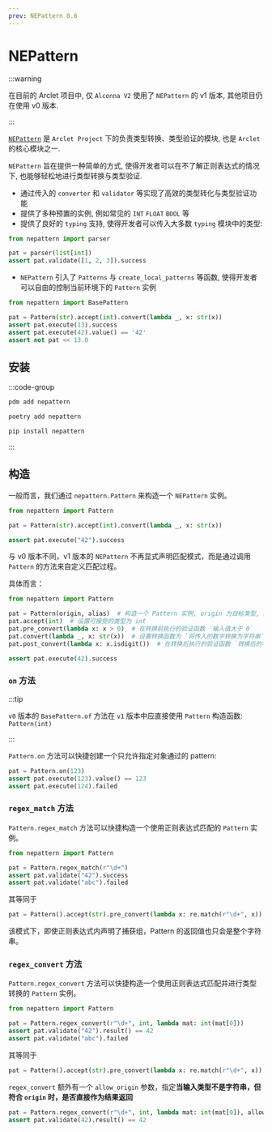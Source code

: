 ```yaml
---
prev: NEPattern 0.6
---
```


# NEPattern

:::warning

在目前的 Arclet 项目中, 仅 `Alconna V2` 使用了 `NEPattern` 的 v1 版本, 其他项目仍在使用 v0 版本.

:::

[`NEPattern`](https://github.com/ArcletProject/NEPattern) 是 `Arclet Project` 下的负责类型转换、类型验证的模块, 也是 `Arclet` 的核心模块之一.

`NEPattern` 旨在提供一种简单的方式, 使得开发者可以在不了解正则表达式的情况下, 也能够轻松地进行类型转换与类型验证.

- 通过传入的 `converter` 和 `validator` 等实现了高效的类型转化与类型验证功能
- 提供了多种预置的实例, 例如常见的 `INT` `FLOAT` `BOOL` 等
- 提供了良好的 `typing` 支持, 使得开发者可以传入大多数 `typing` 模块中的类型:

```python
from nepattern import parser

pat = parser(list[int])
assert pat.validate([1, 2, 3]).success
```

- `NEPattern` 引入了 `Patterns` 与 `create_local_patterns` 等函数, 使得开发者可以自由的控制当前环境下的 `Pattern` 实例


```python
from nepattern import BasePattern

pat = Pattern(str).accept(int).convert(lambda _, x: str(x))
assert pat.execute(13).success
assert pat.execute(42).value() == '42'
assert not pat << 13.0
```

## 安装

:::code-group
```bash [pdm]
pdm add nepattern
```

```bash [poetry]
poetry add nepattern
```

```bash [pip]
pip install nepattern
```

:::

## 构造

一般而言，我们通过 `nepattern.Pattern` 来构造一个 `NEPattern` 实例。

```python
from nepattern import Pattern

pat = Pattern(str).accept(int).convert(lambda _, x: str(x))

assert pat.execute("42").success
```

与 v0 版本不同，v1 版本的 `NEPattern` 不再显式声明匹配模式，而是通过调用 `Pattern` 的方法来自定义匹配过程。

具体而言：

```python
from nepattern import Pattern

pat = Pattern(origin, alias)  # 构造一个 Pattern 实例, origin 为目标类型, alias 为别名
pat.accept(int)  # 设置可接受的类型为 int
pat.pre_convert(lambda x: x > 0)  # 在转换前执行的验证函数 `输入值大于 0`
pat.convert(lambda _, x: str(x))  # 设置转换函数为 `将传入的数字转换为字符串`
pat.post_convert(lambda x: x.isdigit())  # 在转换后执行的验证函数 `转换后的字符串仅包含数字`

assert pat.execute(42).success
```

### `on` 方法

:::tip 

`v0` 版本的 `BasePattern.of` 方法在 `v1` 版本中应直接使用 `Pattern` 构造函数: `Pattern(int)`

:::

`Pattern.on` 方法可以快捷创建一个只允许指定对象通过的 pattern:

```python
pat = Pattern.on(123)
assert pat.execute(123).value() == 123
assert pat.execute(124).failed
```

### `regex_match` 方法

`Pattern.regex_match` 方法可以快捷构造一个使用正则表达式匹配的 `Pattern` 实例。

```python
from nepattern import Pattern

pat = Pattern.regex_match(r"\d+")
assert pat.validate("42").success
assert pat.validate("abc").failed
```

其等同于

```python
pat = Pattern().accept(str).pre_convert(lambda x: re.match(r"\d+", x))
```

该模式下，即使正则表达式内声明了捕获组，Pattern 的返回值也只会是整个字符串。


### `regex_convert` 方法

`Pattern.regex_convert` 方法可以快捷构造一个使用正则表达式匹配并进行类型转换的 `Pattern` 实例。

```python
from nepattern import Pattern

pat = Pattern.regex_convert(r"\d+", int, lambda mat: int(mat[0]))
assert pat.validate("42").result() == 42
assert pat.validate("abc").failed
```

其等同于

```python
pat = Pattern().accept(str).pre_convert(lambda x: re.match(r"\d+", x)).convert(lambda _, x: int(x))  # 实际情况下，匹配和转换都是在 convert 中完成的
```

`regex_convert` 额外有一个 `allow_origin` 参数，指定**当输入类型不是字符串，但符合 `origin` 时，是否直接作为结果返回**

```python
pat = Pattern.regex_convert(r"\d+", int, lambda mat: int(mat[0]), allow_origin=True)
assert pat.validate(42).result() == 42
```


